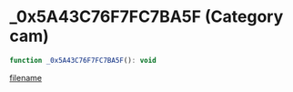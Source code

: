 # _0x5A43C76F7FC7BA5F (Category cam)

```js
function _0x5A43C76F7FC7BA5F(): void
```

[filename](_0x5A43C76F7FC7BA5F_m.md ':include')